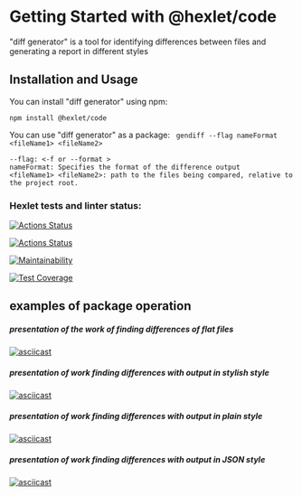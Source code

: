 # Getting Started with @hexlet/code
"diff generator" is a tool for identifying differences between files and generating a report in different styles

## Installation and Usage 
You can install "diff generator" using npm:
``` 
npm install @hexlet/code 
```

You can use "diff generator" as a package:
` gendiff --flag nameFormat <fileName1> <fileName2>`
```
--flag: <-f or --format >
nameFormat: Specifies the format of the difference output
<fileName1> <fileName2>: path to the files being compared, relative to the project root. 
```

### Hexlet tests and linter status:
[![Actions Status](https://github.com/Successful1991/frontend-project-lvl2/workflows/hexlet-check/badge.svg)](https://github.com/Successful1991/frontend-project-lvl2/actions)

[![Actions Status](https://github.com/Successful1991/frontend-project-lvl2/workflows/My-Linter/badge.svg)](https://github.com/Successful1991/frontend-project-lvl2/actions)

[![Maintainability](https://api.codeclimate.com/v1/badges/af19b385646699c5860b/maintainability)](https://codeclimate.com/github/Successful1991/frontend-project-lvl2/maintainability)

[![Test Coverage](https://api.codeclimate.com/v1/badges/af19b385646699c5860b/test_coverage)](https://codeclimate.com/github/Successful1991/frontend-project-lvl2/test_coverage)

## examples of package operation

##### presentation of the work of finding differences of flat files
[![asciicast](https://asciinema.org/a/FPEpnr4qu7s4oXmZ3ttAd5nBr.svg)](https://asciinema.org/a/FPEpnr4qu7s4oXmZ3ttAd5nBr)

##### presentation of work finding differences with output in stylish style
[![asciicast](https://asciinema.org/a/N1v5FYyZdo3ntQScNPJXhRPCm.svg)](https://asciinema.org/a/N1v5FYyZdo3ntQScNPJXhRPCm)

##### presentation of work finding differences with output in plain style
[![asciicast](https://asciinema.org/a/eFGXQZNDyux7Mg7icAhjhEXMS.svg)](https://asciinema.org/a/eFGXQZNDyux7Mg7icAhjhEXMS)

##### presentation of work finding differences with output in JSON style
[![asciicast](https://asciinema.org/a/qgcUOUvbNWATA6XVHkxGR6KN5.svg)](https://asciinema.org/a/qgcUOUvbNWATA6XVHkxGR6KN5)
